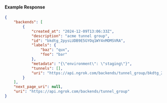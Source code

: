 <!-- Code generated for API Clients. DO NOT EDIT. -->

#### Example Response

```json
{
	"backends": [
		{
			"created_at": "2024-12-09T13:06:33Z",
			"description": "acme tunnel group",
			"id": "bkdtg_2pysLUDB9E5GYOq1WY4nMOMSVRA",
			"labels": {
				"baz": "qux",
				"foo": "bar"
			},
			"metadata": "{\"environment\": \"staging\"}",
			"tunnels": [],
			"uri": "https://api.ngrok.com/backends/tunnel_group/bkdtg_2pysLUDB9E5GYOq1WY4nMOMSVRA"
		}
	],
	"next_page_uri": null,
	"uri": "https://api.ngrok.com/backends/tunnel_group"
}
```
